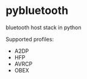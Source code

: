 # pybluetooth
bluetooth host stack in python

Supported profiles: 
* A2DP  
* HFP  
* AVRCP    
* OBEX   
